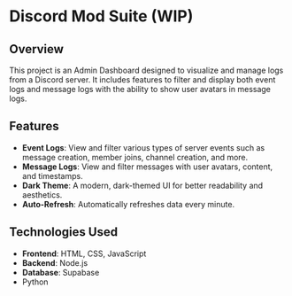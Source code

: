 # Discord Mod Suite (WIP)

## Overview

This project is an Admin Dashboard designed to visualize and manage logs from a Discord server. It includes features to filter and display both event logs and message logs with the ability to show user avatars in message logs.

## Features

- **Event Logs**: View and filter various types of server events such as message creation, member joins, channel creation, and more.
- **Message Logs**: View and filter messages with user avatars, content, and timestamps.
- **Dark Theme**: A modern, dark-themed UI for better readability and aesthetics.
- **Auto-Refresh**: Automatically refreshes data every minute.

## Technologies Used

- **Frontend**: HTML, CSS, JavaScript
- **Backend**: Node.js
- **Database**: Supabase
- Python

